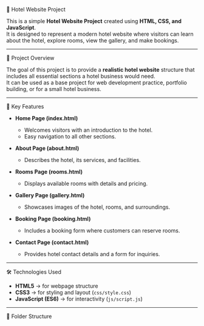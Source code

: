  🏨 Hotel Website Project

This is a simple **Hotel Website Project** created using **HTML, CSS, and JavaScript**.  
It is designed to represent a modern hotel website where visitors can learn about the hotel, explore rooms, view the gallery, and make bookings.  

---

📌 Project Overview

The goal of this project is to provide a **realistic hotel website** structure that includes all essential sections a hotel business would need.  
It can be used as a base project for web development practice, portfolio building, or for a small hotel business.  

---

 🌟 Key Features

- **Home Page (index.html)**  
  - Welcomes visitors with an introduction to the hotel.  
  - Easy navigation to all other sections.  

- **About Page (about.html)**  
  - Describes the hotel, its services, and facilities.  

- **Rooms Page (rooms.html)**  
  - Displays available rooms with details and pricing.  

- **Gallery Page (gallery.html)**  
  - Showcases images of the hotel, rooms, and surroundings.  

- **Booking Page (booking.html)**  
  - Includes a booking form where customers can reserve rooms.  

- **Contact Page (contact.html)**  
  - Provides hotel contact details and a form for inquiries.  

---

 🛠️ Technologies Used

- **HTML5** → for webpage structure  
- **CSS3** → for styling and layout (`css/style.css`)  
- **JavaScript (ES6)** → for interactivity (`js/script.js`)  

---

 📂 Folder Structure

